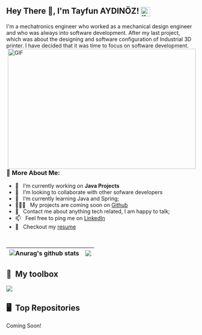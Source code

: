 ## Hey There 👋, I'm Tayfun AYDINÖZ! <a href='https://www.linkedin.com/in/tayfunaydinoz/'><img align='center' alt="linkedin" src="https://skillicons.dev/icons?i=linkedin" height='25px'/></a>

I'm a mechatronics engineer who worked as a mechanical design engineer and who was always into software development. After my last project, which was about the designing and software configuration of Industrial 3D printer. I have decided that it was time to focus on software development.
<img align="right" alt="GIF" src="https://github.com/tayfunaydinoz/GithubProfile/blob/22e637b8026cce06f9895fcaf1d7a7d6d22cdff1/CoderGif.gif" width="500" height="320" />
<br/>
<br/>
### 🧐 More About Me:

- 🔭 &nbsp; I’m currently working on **Java Projects**
- 🤝 &nbsp; I’m looking to collaborate with other sofware developers
- 🌱 &nbsp; I’m currently learning Java and Spring; 
- 👨🏻‍💻 &nbsp; My projects are coming soon on [Github](https://github.com/tayfunaydinoz?tab=repositories)
- 💬 &nbsp; Contact me about anything tech related, I am happy to talk;
- 📫 &nbsp; Feel free to ping me on [LinkedIn](https://www.linkedin.com/in/tayfunaydinoz)
- 📝 &nbsp; Checkout my [resume](https://github.com/tayfunaydinoz/GithubProfile/blob/11262bdc0ea53347a7159ae47cd3a9886c8de8fd/Tayfun%20AYDINOZ%20SD%20CV.pdf)

<br>

| <img align="center" src="https://github-readme-stats.vercel.app/api?username=tayfunaydinoz&show_icons=true&include_all_commits=true&theme=buefy&hide_border=true" alt="Anurag's github stats" /> | <img align="center" src="https://github-readme-stats.vercel.app/api/top-langs/?username=tayfunaydinoz&layout=compact&theme=buefy&hide_border=true" /></a> |
| ------------- | ------------- | 

## 🧰 &nbsp;My toolbox

<img  src="https://skillicons.dev/icons?i=java,py,mysql,vscode,idea,eclipse,django,matlab,sqlite,arduino,autocad,blender&theme=light"/>

## 🖥 &nbsp;Top Repositories
 Coming Soon!


